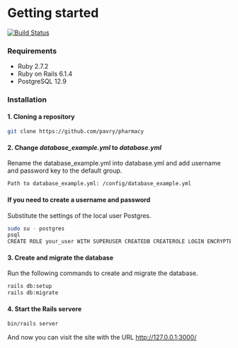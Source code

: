 # Getting started

[![Build Status](https://travis-ci.org/joemccann/dillinger.svg?branch=master)](https://travis-ci.org/joemccann/dillinger)

### Requirements

- Ruby 2.7.2
- Ruby on Rails 6.1.4
- PostgreSQL 12.9

### Installation

#### 1. Cloning a repository
```bash
git clone https://github.com/pavry/pharmacy
```
#### 2. Сhange *database_example.yml* to *database.yml*
Rename the database_example.yml into database.yml and add username and password key to the default group.
```bash
Path to database_example.yml: /config/database_example.yml
```
#### If you need to create a username and password
Substitute the settings of the local user Postgres.
```bash
sudo su - postgres
psql
CREATE ROLE your_user WITH SUPERUSER CREATEDB CREATEROLE LOGIN ENCRYPTED PASSWORD 'your_password';
```

#### 3. Create and migrate the database
Run the following commands to create and migrate the database.
```bash
rails db:setup
rails db:migrate
```
#### 4. Start the Rails servere

```bash
bin/rails server
```
And now you can visit the site with the URL http://127.0.0.1:3000/
